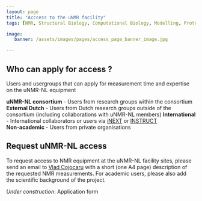 ```yaml
---
layout: page
title: "Acccess to the uNMR facility"
tags: [NMR, Structural Biology, Computational Biology, Modelling, Protein Structure]

image:
   banner: /assets/images/pages/access_page_banner_image.jpg

---
```


## Who can apply for access ?

Users and usergroups that can apply for measurement time and expertise on the uNMR-NL equipment


**uNMR-NL consortium** - Users from research groups within the consortium\
**External Dutch** - Users from Dutch research groups outside of the consortium (including collaborations with uNMR-NL members)
**International** - International collaborators or users via [iNEXT](http://www.inext-eu.org/) or [INSTRUCT](https://www.structuralbiology.eu/)\
**Non-academic** - Users from private organisations

## Request uNMR-NL access

To request access to NMR equipment at the uNMR-NL facility sites, please send an email to [Vlad Cojocaru](mailto:v.cojocaru@uu.nl) with a short (one A4 page) description of the requested NMR measurements. For academic users, please also add the scientific background of the project.

*Under construction*: Application form
